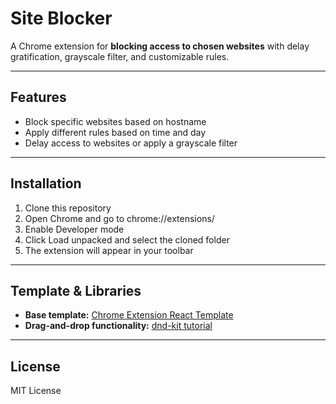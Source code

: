# Site Blocker

A Chrome extension for **blocking access to chosen websites** with delay gratification, grayscale filter, and customizable rules.

---

## Features

- Block specific websites based on hostname
- Apply different rules based on time and day
- Delay access to websites or apply a grayscale filter

---

## Installation

1. Clone this repository
2. Open Chrome and go to chrome://extensions/
3. Enable Developer mode
4. Click Load unpacked and select the cloned folder
5. The extension will appear in your toolbar

---

## Template & Libraries

- **Base template:** [Chrome Extension React Template](https://github.com/5tigerjelly/chrome-extension-react-template)  
- **Drag-and-drop functionality:** [dnd-kit tutorial](https://www.youtube.com/watch?v=RG-3R6Pu_Ik)

---

## License
MIT License